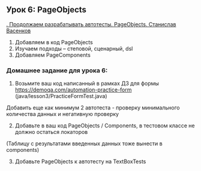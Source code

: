 ## Урок 6: PageObjects

[. Продолжаем разрабатывать автотесты. PageObjects. Станислав Васенков](https://school.qa.guru/pl/teach/control/lesson/view?id=343208845&editMode=0)

1. Добавляем в код PageObjects
2. Изучаем подходы – степовой, сценарный, dsl
3. Добавляем PageComponents

### Домашнее задание для урока 6:
1. Возьмите ваш код написанный в рамках ДЗ для формы https://demoqa.com/automation-practice-form (java/lesson3/PracticeFormTest.java)

Добавить еще как минимум 2 автотеста - проверку минимального количества данных и негативную проверку

2. Добавьте в ваш код PageObjects / Components, в тестовом классе не должно остаться локаторов

(Таблицу с результатами введенных данных тоже вынести в components)

3. Добавьте PageObjects к автотесту на TextBoxTests
